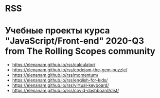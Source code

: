 # RSS
Учебные проекты курса "JavaScript/Front-end" 2020-Q3 from The Rolling Scopes community
====
* https://elenanam.github.io/rss/calculator/
* https://elenanam.github.io/rss/codejam-the-gem-puzzle/
* https://elenanam.github.io/rss/momentum/
* https://elenanam.github.io/rss/english-for-kids/
* https://elenanam.github.io/rss/virtual-keyboard/
* https://elenanam.github.io/rss/covid-dashboard/dist/
